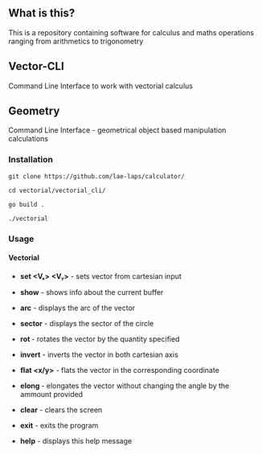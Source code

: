 
## What is this?

This is a repository containing software for calculus and maths operations ranging from arithmetics to trigonometry

## Vector-CLI

Command Line Interface to work with vectorial calculus

## Geometry

Command Line Interface - geometrical object based manipulation calculations

### Installation

`git clone https://github.com/lae-laps/calculator/`

`cd vectorial/vectorial_cli/`

`go build .`

`./vectorial`

### Usage

#### Vectorial

 - **set <Vₓ> <Vᵧ>** - sets vector from cartesian input

 - **show** - shows info about the current buffer

 - **arc** - displays the arc of the vector

 - **sector** - displays the sector of the circle

 - **rot <angle>** - rotates the vector by the quantity specified
 
 - **invert** - inverts the vector in both cartesian axis

 - **flat <x/y>** - flats the vector in the corresponding coordinate

 - **elong <amount>** - elongates the vector without changing the angle by the ammount provided

 - **clear** - clears the screen

 - **exit** - exits the program

 - **help** - displays this help message

